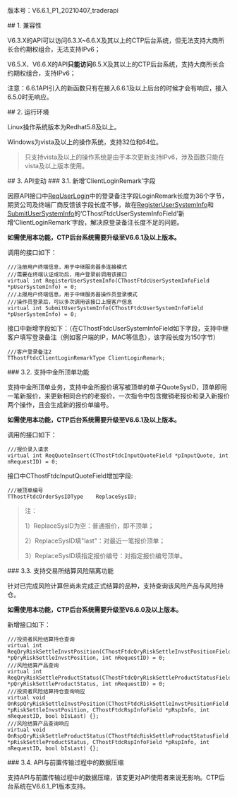 <p>版本号：V6.6.1_P1_20210407_traderapi</p>
<span class="anchor" id="a0b258f2-4714-4582-afe9-656cab1b339e"></span>
## 1. 兼容性
<p>V6.3.X的API可以访问6.3.X~6.6.X及其以上的CTP后台系统，但无法支持大商所长合约期权组合，无法支持IPv6；</p>
<p>V6.5.X、V6.6.X的API<strong>只能访问</strong>6.5.X及其以上的CTP后台系统，支持大商所长合约期权组合，支持IPv6；</p>
<p>注意：6.6.1API引入的新函数只有在接入6.6.1及以上后台的时候才会有响应，接入6.5.0时无响应。</p>
<span class="anchor" id="d071abbd-97df-4cc3-adaa-9427733b5f40"></span>
## 2. 运行环境
<p>Linux操作系统版本为Redhat5.8及以上。</p>
<p>Windows为vista及以上的操作系统，支持32位和64位。</p>
<blockquote>
<p>只支持vista及以上的操作系统是由于本次更新支持IPv6，涉及函数只能在vista及以上版本使用。</p>
</blockquote>
<span class="anchor" id="80599af4-4765-4f9e-8e9d-bdacba3c9649"></span>
## 3. API变动
<span class="anchor" id="7e128304-ebb8-420c-84ad-1245b3270311"></span>
### 3.1. 新增‘ClientLoginRemark’字段
<p>因原API接口中<a href="../JYJK/CTHOSTFTDCTRADERSPI/REQUSERLOGIN/">ReqUserLogin</a>中的登录备注字段LoginRemark长度为36个字节，期货公司及终端厂商反馈该字段长度不够，故在<a href="../JYJK/CTHOSTFTDCTRADERSPI/REGISTERUSERSYSTEMINFO/">RegisterUserSystemInfo</a>和<a href="../JYJK/CTHOSTFTDCTRADERSPI/SUBMITUSERSYSTEMINFO/">SubmitUserSystemInfo</a>的‘CThostFtdcUserSystemInfoField’新增‘ClientLoginRemark’字段，解决原登录备注长度不足的问题。</p>
<p><strong>如需使用本功能，CTP后台系统需要升级至V6.6.1及以上版本。</strong></p>
<p>调用的接口如下：</p>
<pre><code>///注册用户终端信息，用于中继服务器多连接模式
///需要在终端认证成功后，用户登录前调用该接口
virtual int RegisterUserSystemInfo(CThostFtdcUserSystemInfoField *pUserSystemInfo) = 0;
///上报用户终端信息，用于中继服务器操作员登录模式
///操作员登录后，可以多次调用该接口上报客户信息
virtual int SubmitUserSystemInfo(CThostFtdcUserSystemInfoField *pUserSystemInfo) = 0;
</code></pre>
<p>接口中新增字段如下：（在CThostFtdcUserSystemInfoField如下字段，支持中继客户填写登录备注（例如客户端的IP，MAC等信息），该字段长度为150字节）</p>
<pre><code>///客户登录备注2
TThostFtdcClientLoginRemarkType ClientLoginRemark;
</code></pre>
<span class="anchor" id="40fede64-1218-4579-b54e-8f94a3585bc9"></span>
### 3.2. 支持中金所顶单功能
<p>支持中金所顶单业务，支持中金所报价填写被顶单的单子QuoteSysID，顶单即用一笔新报价，来更新相同合约的老报价，一次指令中包含撤销老报价和录入新报价两个操作，且会生成新的报价单编号。</p>
<p><strong>如需使用本功能，CTP后台系统需要升级至V6.6.1及以上版本。</strong></p>
<p>调用的接口如下：</p>
<pre><code>///报价录入请求
virtual int ReqQuoteInsert(CThostFtdcInputQuoteField *pInputQuote, int nRequestID) = 0;
</code></pre>
<p>接口中CThostFtdcInputQuoteField增加字段:</p>
<pre><code>///被顶单编号
TThostFtdcOrderSysIDType    ReplaceSysID;
</code></pre>
<blockquote>
<p>注：</p>
<p>1）ReplaceSysID为空：普通报价，即不顶单；</p>
<p>2）ReplaceSysID填"last"：对最近一笔报价顶单；</p>
<p>3）ReplaceSysID填指定报价编号：对指定报价编号顶单。</p>
</blockquote>
<span class="anchor" id="28c7120c-17c2-4290-9010-c74c1ba85b87"></span>
### 3.3. 支持交易所结算风险隔离功能
<p>针对已完成风险计算但尚未完成正式结算的品种，支持查询该风险产品与风险持仓。</p>
<p><strong>如需使用本功能，CTP后台系统需要升级至V6.6.0及以上版本。</strong></p>
<p>新增接口如下：</p>
<pre><code>///投资者风险结算持仓查询
virtual int ReqQryRiskSettleInvstPosition(CThostFtdcQryRiskSettleInvstPositionField *pQryRiskSettleInvstPosition, int nRequestID) = 0;
///风险结算产品查询
virtual int ReqQryRiskSettleProductStatus(CThostFtdcQryRiskSettleProductStatusField *pQryRiskSettleProductStatus, int nRequestID) = 0;
///投资者风险结算持仓查询响应
virtual void OnRspQryRiskSettleInvstPosition(CThostFtdcRiskSettleInvstPositionField *pRiskSettleInvstPosition, CThostFtdcRspInfoField *pRspInfo, int nRequestID, bool bIsLast) {};
///风险结算产品查询响应
virtual void OnRspQryRiskSettleProductStatus(CThostFtdcRiskSettleProductStatusField *pRiskSettleProductStatus, CThostFtdcRspInfoField *pRspInfo, int nRequestID, bool bIsLast) {};
</code></pre>
<span class="anchor" id="6680659a-434b-4451-a87f-9896aa38ad3f"></span>
### 3.4. API与前置传输过程中的数据压缩
<p>支持API与前置传输过程中的数据压缩，该变更对API使用者来说无影响。CTP后台系统在V6.6.1_P1版本支持。</p>
